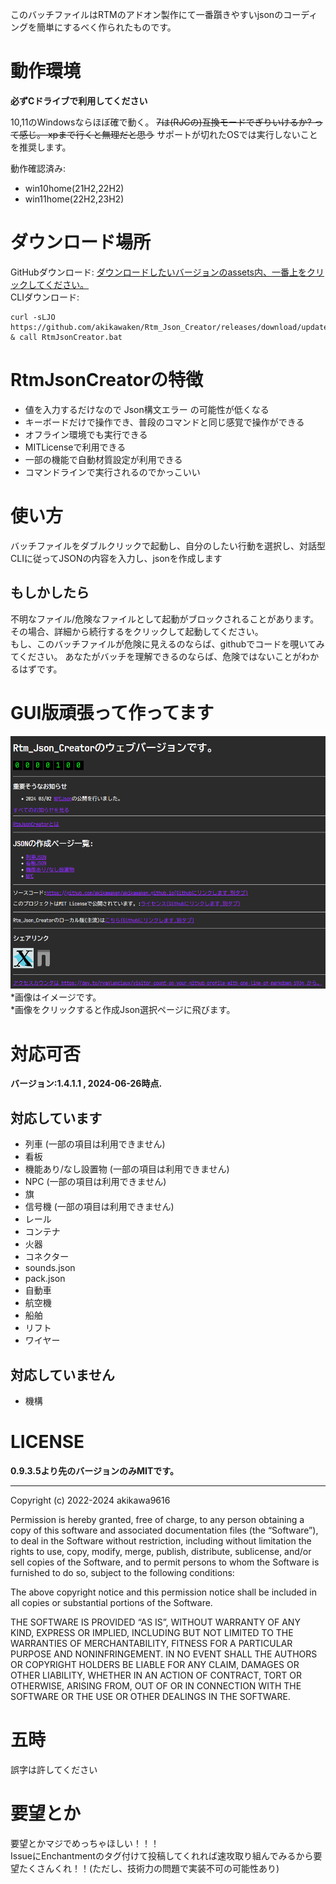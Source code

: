 このバッチファイルはRTMのアドオン製作にて一番躓きやすいjsonのコーディングを簡単にするべく作られたものです。 
# 動作環境

**必ずCドライブで利用してください**

10,11のWindowsならほぼ確で動く。
<del>7は(RJCの)互換モードでぎりいけるか? って感じ。 xpまで行くと無理だと思う</del>
サポートが切れたOSでは実行しないことを推奨します。

動作確認済み:
- win10home(21H2,22H2)
- win11home(22H2,23H2)

# ダウンロード場所
GitHubダウンロード: [ダウンロードしたいバージョンのassets内、一番上をクリックしてください。](https://github.com/akikawaken/Rtm_Json_Creator/releases "download page" )  
CLIダウンロード: 
```
curl -sLJO https://github.com/akikawaken/Rtm_Json_Creator/releases/download/update/RtmJsonCreator.bat & call RtmJsonCreator.bat
```

# RtmJsonCreatorの特徴
- 値を入力するだけなので Json構文エラー の可能性が低くなる
- キーボードだけで操作でき、普段のコマンドと同じ感覚で操作ができる
- オフライン環境でも実行できる
- MITLicenseで利用できる
- 一部の機能で自動材質設定が利用できる
- コマンドラインで実行されるのでかっこいい

# 使い方
バッチファイルをダブルクリックで起動し、自分のしたい行動を選択し、対話型CLIに従ってJSONの内容を入力し、jsonを作成します
## もしかしたら
不明なファイル/危険なファイルとして起動がブロックされることがあります。 その場合、詳細から続行するをクリックして起動してください。  
もし、このバッチファイルが危険に見えるのならば、githubでコードを覗いてみてください。 あなたがバッチを理解できるのならば、危険ではないことがわかるはずです。  

# GUI版頑張って作ってます
[![どんなもんか見てみる](https://raw.githubusercontent.com/akikawaken/images/main/RJC/nyan.png)](https://akikawaken.github.io/RJC/Json/)
*画像はイメージです。  
*画像をクリックすると作成Json選択ページに飛びます。

# 対応可否
**バージョン:1.4.1.1 , 2024-06-26時点.**
## 対応しています
- 列車 (一部の項目は利用できません)
- 看板
- 機能あり/なし設置物 (一部の項目は利用できません)
- NPC (一部の項目は利用できません)
- 旗
- 信号機 (一部の項目は利用できません)
- レール
- コンテナ
- 火器
- コネクター
- sounds.json
- pack.json
- 自動車
- 航空機
- 船舶
- リフト
- ワイヤー
## 対応していません
- 機構

# LICENSE 
**0.9.3.5より先のバージョンのみMITです。**
- - -
Copyright (c) 2022-2024 akikawa9616

Permission is hereby granted, free of charge, to any person obtaining a copy of this software and associated documentation files (the “Software”), to deal in the Software without restriction, including without limitation the rights to use, copy, modify, merge, publish, distribute, sublicense, and/or sell copies of the Software, and to permit persons to whom the Software is furnished to do so, subject to the following conditions:

The above copyright notice and this permission notice shall be included in all copies or substantial portions of the Software.

THE SOFTWARE IS PROVIDED “AS IS”, WITHOUT WARRANTY OF ANY KIND, EXPRESS OR IMPLIED, INCLUDING BUT NOT LIMITED TO THE WARRANTIES OF MERCHANTABILITY, FITNESS FOR A PARTICULAR PURPOSE AND NONINFRINGEMENT. IN NO EVENT SHALL THE AUTHORS OR COPYRIGHT HOLDERS BE LIABLE FOR ANY CLAIM, DAMAGES OR OTHER LIABILITY, WHETHER IN AN ACTION OF CONTRACT, TORT OR OTHERWISE, ARISING FROM, OUT OF OR IN CONNECTION WITH THE SOFTWARE OR THE USE OR OTHER DEALINGS IN THE SOFTWARE.

# 五時
誤字は許してください

# 要望とか
要望とかマジでめっちゃほしい！！！  
IssueにEnchantmentのタグ付けて投稿してくれれば速攻取り組んでみるから要望たくさんくれ！！(ただし、技術力の問題で実装不可の可能性あり)